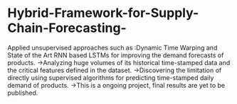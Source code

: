 # Hybrid-Framework-for-Supply-Chain-Forecasting-
Applied unsupervised approaches such as :Dynamic Time Warping and State of the Art RNN based LSTMs for improving the demand forecasts of products.
->Analyzing huge volumes of its historical time-stamped data and the critical features defined in the dataset. 
->Discovering the limitation of directly using supervised algorithms for predicting time-stamped daily demand of products. 
->This is a ongoing project, final results are yet to be published.
